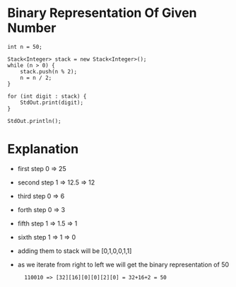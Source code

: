 # Binary Representation Of Given Number

    int n = 50;

    Stack<Integer> stack = new Stack<Integer>();
    while (n > 0) {
        stack.push(n % 2);
        n = n / 2;
    }

    for (int digit : stack) {
        StdOut.print(digit);
    }

    StdOut.println();
# Explanation

- first step 0  => 25
- second step 1 => 12.5 => 12
- third step 0 => 6
- forth step 0 => 3
- fifth step 1 => 1.5 => 1
- sixth step 1 => 1 => 0
- adding them to stack will be [0,1,0,0,1,1]
- as we iterate from right to left we will get the binary representation of 50

        110010 => [32][16][0][0][2][0] = 32+16+2 = 50